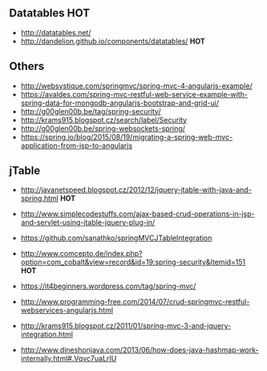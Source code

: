 ## Datatables **HOT**
* http://datatables.net/
* http://dandelion.github.io/components/datatables/ **HOT**

## Others
* http://websystique.com/springmvc/spring-mvc-4-angularjs-example/
* https://avaldes.com/spring-mvc-restful-web-service-example-with-spring-data-for-mongodb-angularjs-bootstrap-and-grid-ui/
* http://g00glen00b.be/tag/spring-security/
* http://krams915.blogspot.cz/search/label/Security
* http://g00glen00b.be/spring-websockets-spring/
* https://spring.io/blog/2015/08/19/migrating-a-spring-web-mvc-application-from-jsp-to-angularjs

## jTable
* http://javanetspeed.blogspot.cz/2012/12/jquery-jtable-with-java-and-spring.html **HOT**
* http://www.simplecodestuffs.com/ajax-based-crud-operations-in-jsp-and-servlet-using-jtable-jquery-plug-in/
* https://github.com/sanathko/springMVCJTableIntegration
* http://www.comcepto.de/index.php?option=com_cobalt&view=record&id=19:spring-security&Itemid=151 **HOT**
* https://it4beginners.wordpress.com/tag/spring-mvc/

* http://www.programming-free.com/2014/07/crud-springmvc-restful-webservices-angularjs.html
* http://krams915.blogspot.cz/2011/01/spring-mvc-3-and-jquery-integration.html
* http://www.dineshonjava.com/2013/06/how-does-java-hashmap-work-internally.html#.Vqvc7uaLrIU
